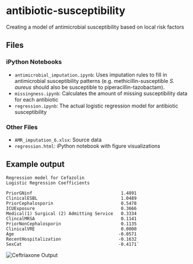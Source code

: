 # antibiotic-susceptibility
Creating a model of antimicrobial susceptibility based on local risk factors

## Files

### iPython Notebooks
* `antimicrobial_imputation.ipynb`: Uses imputation rules to fill in antimicrobial susceptibility patterns (e.g. methicillin-susceptible *S. aureus* should also be susceptible to piperacillin-tazobactam).
* `missingness.ipynb`: Calculates the amount of missing susceptibility data for each antibiotic
* `regression.ipynb`: The actual logistic regression model for antibiotic susceptibility

### Other Files
* `AMR_imputation_6.xlsx`: Source data
* `regression.html`: iPython notebook with figure visualizations

## Example output

```
Regression model for Cefazolin
Logistic Regression Coefficients

PriorGNinf                                  1.4891
ClinicalESBL                                1.0489
PriorCephalosporin                          0.5478
ICUExposure                                 0.3666
Medical(1) Surgical (2) Admitting Service   0.3334
ClincalMRSA                                 0.1141
PriorNonCephalosporin                       0.1135
ClinicalVRE                                 0.0000
Age                                        -0.0571
RecentHospitalization                      -0.1632
SexCat                                     -0.4171`
```
![Ceftriaxone Output](https://user-images.githubusercontent.com/31163077/182207506-6cba5e0c-4dfa-40fc-bd01-fb316e8af6a1.png)
